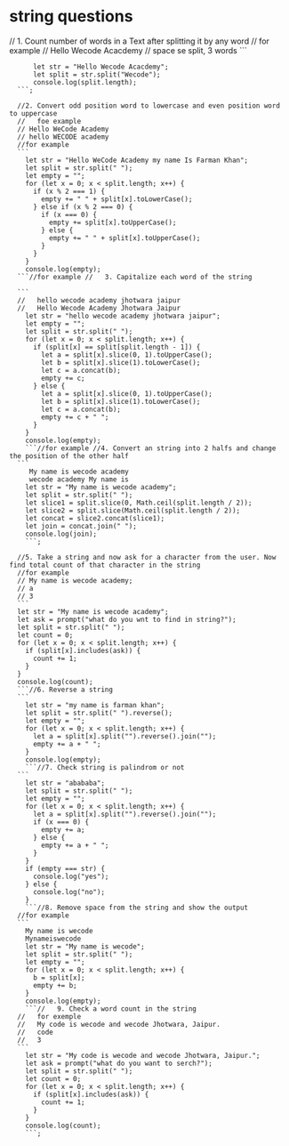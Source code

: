 # string questions

  //   1. Count number of words in a Text after splitting it by any word
      // for example
      //   Hello Wecode Acacdemy
      //   space se split, 3 words
      ```
      

          let str = "Hello Wecode Acacdemy";
          let split = str.split("Wecode");
          console.log(split.length);
      ```;

      //2. Convert odd position word to lowercase and even position word to uppercase
      //   foe example
      // Hello WeCode Academy
      // hello WECODE academy
      //for example
      ```
        let str = "Hello WeCode Academy my name Is Farman Khan";
        let split = str.split(" ");
        let empty = "";
        for (let x = 0; x < split.length; x++) {
          if (x % 2 === 1) {
            empty += " " + split[x].toLowerCase();
          } else if (x % 2 === 0) {
            if (x === 0) {
              empty += split[x].toUpperCase();
            } else {
              empty += " " + split[x].toUpperCase();
            }
          }
        }
        console.log(empty);
      ```//for example //   3. Capitalize each word of the string

      ```
      //   hello wecode academy jhotwara jaipur
      //   Hello Wecode Academy Jhotwara Jaipur
        let str = "hello wecode academy jhotwara jaipur";
        let empty = "";
        let split = str.split(" ");
        for (let x = 0; x < split.length; x++) {
          if (split[x] == split[split.length - 1]) {
            let a = split[x].slice(0, 1).toUpperCase();
            let b = split[x].slice(1).toLowerCase();
            let c = a.concat(b);
            empty += c;
          } else {
            let a = split[x].slice(0, 1).toUpperCase();
            let b = split[x].slice(1).toLowerCase();
            let c = a.concat(b);
            empty += c + " ";
          }
        }
        console.log(empty);
        ```//for example //4. Convert an string into 2 halfs and change the position of the other half
      ```
         My name is wecode academy
         wecode academy My name is
        let str = "My name is wecode academy";
        let split = str.split(" ");
        let slice1 = split.slice(0, Math.ceil(split.length / 2));
        let slice2 = split.slice(Math.ceil(split.length / 2));
        let concat = slice2.concat(slice1);
        let join = concat.join(" ");
        console.log(join);
        ```;

      //5. Take a string and now ask for a character from the user. Now find total count of that character in the string
      //for example
      // My name is wecode academy;
      // a
      // 3
      ```
      let str = "My name is wecode academy";
      let ask = prompt("what do you wnt to find in string?");
      let split = str.split(" ");
      let count = 0;
      for (let x = 0; x < split.length; x++) {
        if (split[x].includes(ask)) {
          count += 1;
        }
      }
      console.log(count);
      ```//6. Reverse a string
      ```
        let str = "my name is farman khan";
        let split = str.split(" ").reverse();
        let empty = "";
        for (let x = 0; x < split.length; x++) {
          let a = split[x].split("").reverse().join("");
          empty += a + " ";
        }
        console.log(empty);
        ```//7. Check string is palindrom or not
      ```
        let str = "abababa";
        let split = str.split(" ");
        let empty = "";
        for (let x = 0; x < split.length; x++) {
          let a = split[x].split("").reverse().join("");
          if (x === 0) {
            empty += a;
          } else {
            empty += a + " ";
          }
        }
        if (empty === str) {
          console.log("yes");
        } else {
          console.log("no");
        }
        ```//8. Remove space from the string and show the output
      //for example
      ```
        My name is wecode
        Mynameiswecode
        let str = "My name is wecode";
        let split = str.split(" ");
        let empty = "";
        for (let x = 0; x < split.length; x++) {
          b = split[x];
          empty += b;
        }
        console.log(empty);
        ```//   9. Check a word count in the string
      //   for exemple
      //   My code is wecode and wecode Jhotwara, Jaipur.
      //   code
      //   3
      ```
        let str = "My code is wecode and wecode Jhotwara, Jaipur.";
        let ask = prompt("what do you want to serch?");
        let split = str.split(" ");
        let count = 0;
        for (let x = 0; x < split.length; x++) {
          if (split[x].includes(ask)) {
            count += 1;
          }
        }
        console.log(count);
        ```;

